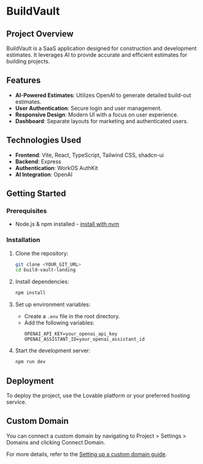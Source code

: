 # BuildVault

## Project Overview

BuildVault is a SaaS application designed for construction and development estimates. It leverages AI to provide accurate and efficient estimates for building projects.

## Features

- **AI-Powered Estimates**: Utilizes OpenAI to generate detailed build-out estimates.
- **User Authentication**: Secure login and user management.
- **Responsive Design**: Modern UI with a focus on user experience.
- **Dashboard**: Separate layouts for marketing and authenticated users.

## Technologies Used

- **Frontend**: Vite, React, TypeScript, Tailwind CSS, shadcn-ui
- **Backend**: Express
- **Authentication**: WorkOS AuthKit
- **AI Integration**: OpenAI

## Getting Started

### Prerequisites

- Node.js & npm installed - [install with nvm](https://github.com/nvm-sh/nvm#installing-and-updating)

### Installation

1. Clone the repository:
   ```sh
   git clone <YOUR_GIT_URL>
   cd build-vault-landing
   ```

2. Install dependencies:
   ```sh
   npm install
   ```

3. Set up environment variables:
   - Create a `.env` file in the root directory.
   - Add the following variables:
     ```
     OPENAI_API_KEY=your_openai_api_key
     OPENAI_ASSISTANT_ID=your_openai_assistant_id
     ```

4. Start the development server:
   ```sh
   npm run dev
   ```

## Deployment

To deploy the project, use the Lovable platform or your preferred hosting service.

## Custom Domain

You can connect a custom domain by navigating to Project > Settings > Domains and clicking Connect Domain.

For more details, refer to the [Setting up a custom domain guide](https://docs.lovable.dev/tips-tricks/custom-domain#step-by-step-guide).
